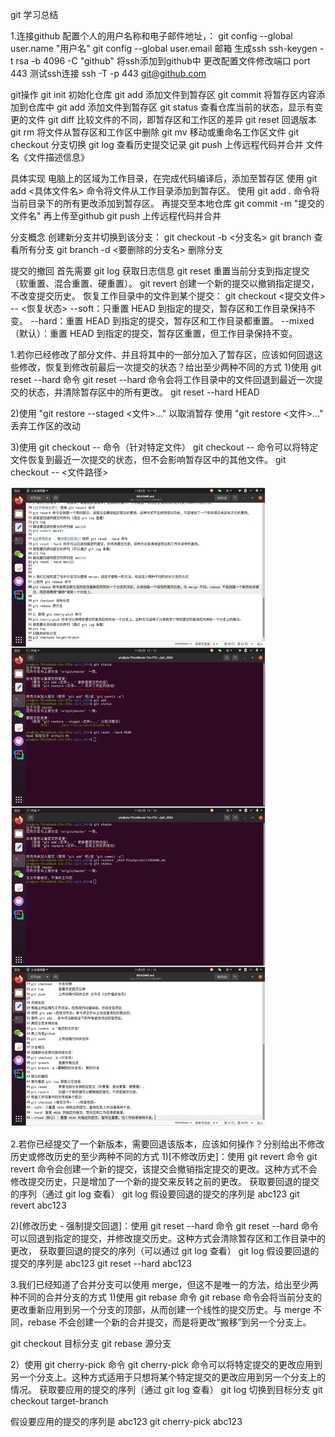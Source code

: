 git 学习总结

1.连接github
配置个人的用户名称和电子邮件地址，：
git config --global user.name "用户名"
git config --global user.email 邮箱
生成ssh
ssh-keygen -t rsa -b 4096 -C "github"
将ssh添加到github中
更改配置文件修改端口 port 443
测试ssh连接 
ssh -T -p 443 git@github.com

git操作
git init	初始化仓库
git add	添加文件到暂存区
git commit	将暂存区内容添加到仓库中
git add	添加文件到暂存区
git status	查看仓库当前的状态，显示有变更的文件
git diff	比较文件的不同，即暂存区和工作区的差异
git reset	回退版本
git rm		将文件从暂存区和工作区中删除
git mv		移动或重命名工作区文件
git checkout	分支切换
git log	查看历史提交记录
git push	上传远程代码并合并 文件名《文件描述信息》

具体实现
电脑上的区域为工作目录，在完成代码编译后，添加至暂存区
使用 git add <具体文件名> 命令将文件从工作目录添加到暂存区。
使用 git add . 命令将当前目录下的所有更改添加到暂存区。
再提交至本地仓库
git commit -m "提交的文件名"
再上传至github
git push	上传远程代码并合并

分支概念
创建新分支并切换到该分支：
git checkout -b <分支名>
git branch	查看所有分支
git branch -d <要删除的分支名>	删除分支

提交的撤回
首先需要 git log 获取日志信息
git reset	重置当前分支到指定提交（软重置、混合重置、硬重置）。
git revert	创建一个新的提交以撤销指定提交，不改变提交历史。
恢复工作目录中的文件到某个提交：
git checkout <提交文件> -- <恢复状态>
--soft：只重置 HEAD 到指定的提交，暂存区和工作目录保持不变。
--hard：重置 HEAD 到指定的提交，暂存区和工作目录都重置。
--mixed（默认）：重置 HEAD 到指定的提交，暂存区重置，但工作目录保持不变。






1.若你已经修改了部分文件、并且将其中的一部分加入了暂存区，应该如何回退这些修改，恢复到修改前最后一次提交的状态？给出至少两种不同的方式
1)使用 git reset --hard 命令
git reset --hard 命令会将工作目录中的文件回退到最近一次提交的状态，并清除暂存区中的所有更改。
git reset --hard HEAD

2)使用 "git restore --staged <文件>..." 以取消暂存
使用 "git restore <文件>..." 丢弃工作区的改动

3)使用 git checkout -- 命令（针对特定文件）
git checkout -- 命令可以将特定文件恢复到最近一次提交的状态，但不会影响暂存区中的其他文件。
git checkout -- <文件路径>

![Example Image](微信图片_20241103124142.jpg)

2.若你已经提交了一个新版本，需要回退该版本，应该如何操作？分别给出不修改历史或修改历史的至少两种不同的方式
1)[不修改历史]：使用 git revert 命令
git revert 命令会创建一个新的提交，该提交会撤销指定提交的更改。这种方式不会修改提交历史，只是增加了一个新的提交来反转之前的更改。
获取要回退的提交的序列（通过 git log 查看）
git log
假设要回退的提交的序列是 abc123
git revert abc123

2)[修改历史 - 强制提交回退]：使用 git reset --hard 命令
git reset --hard 命令可以回退到指定的提交，并修改提交历史。这种方式会清除暂存区和工作目录中的更改，
获取要回退的提交的序列（可以通过 git log 查看）
git log 
假设要回退的提交的序列是 abc123
git reset --hard abc123



3.我们已经知道了合并分支可以使用 merge，但这不是唯一的方法，给出至少两种不同的合并分支的方式
1)使用 git rebase 命令
git rebase 命令会将当前分支的更改重新应用到另一个分支的顶部，从而创建一个线性的提交历史。与 merge 不同，rebase 不会创建一个新的合并提交，而是将更改“搬移”到另一个分支上。

git checkout 目标分支
git rebase 源分支

2）使用 git cherry-pick 命令
git cherry-pick 命令可以将特定提交的更改应用到另一个分支上。这种方式适用于只想将某个特定提交的更改应用到另一个分支上的情况。
获取要应用的提交的序列（通过 git log 查看）
git log
切换到目标分支
git checkout target-branch

假设要应用的提交的序列是 abc123
git cherry-pick abc123
